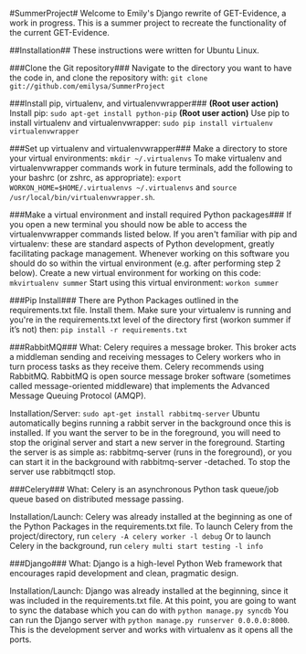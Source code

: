 #SummerProject#
Welcome to Emily's Django rewrite of GET-Evidence, a work in progress. This is a summer project to recreate the functionality of the current GET-Evidence.

##Installation##
These instructions were written for Ubuntu Linux.

###Clone the Git repository###
Navigate to the directory you want to have the code in, and clone the repository with: `git clone git://github.com/emilysa/SummerProject`

###Install pip, virtualenv, and virtualenvwrapper###
**(Root user action)** Install pip:  `sudo apt-get install python-pip`
**(Root user action)** Use pip to install virtualenv and virtualenvwrapper: `sudo pip install virtualenv virtualenvwrapper`

###Set up virtualenv and virtualenvwrapper###
Make a directory to store your virtual environments: `mkdir ~/.virtualenvs`
To make virtualenv and virtualenvwrapper commands work in future terminals, add the following to your bashrc (or zshrc, as appropriate): `export WORKON_HOME=$HOME/.virtualenvs ~/.virtualenvs` and `source /usr/local/bin/virtualenvwrapper.sh`.

###Make a virtual environment and install required Python packages###
If you open a new terminal you should now be able to access the virtualenvwrapper commands listed below.
If you aren't familiar with pip and virtualenv: these are standard aspects of Python development, greatly facilitating package management. Whenever working on this software you should do so within the virtual environment (e.g. after performing step 2 below).
Create a new virtual environment for working on this code: `mkvirtualenv summer`
Start using this virtual environment: `workon summer`

###Pip Install###
There are Python Packages outlined in the requirements.txt file.  Install them.  Make sure your virtualenv is running and you're in the requirements.txt level of the directory first (workon summer if it’s not) then: `pip install -r requirements.txt`

###RabbitMQ###
What: Celery requires a message broker. This broker acts a middleman sending and receiving messages to Celery workers who in turn process tasks as they receive them. Celery recommends using RabbitMQ.  RabbitMQ is open source message broker software (sometimes called message-oriented middleware) that implements the Advanced Message Queuing Protocol (AMQP).

Installation/Server: `sudo apt-get install rabbitmq-server`
Ubuntu automatically begins running a rabbit server in the background once this is installed.  If you want the server to be in the foreground, you will need to stop the original server and start a new server in the foreground.
Starting the server is as simple as: rabbitmq-server (runs in the foreground), or you can start it in the background with rabbitmq-server -detached. To stop the server use rabbitmqctl stop.

###Celery###
What: Celery is an asynchronous Python task queue/job queue based on distributed message passing.

Installation/Launch:
Celery was already installed at the beginning as one of the Python Packages in the requirements.txt file.
To launch Celery from the project/directory, run `celery -A celery worker -l debug`
Or to launch Celery in the background, run `celery multi start testing -l info`

###Django###
What: Django is a high-level Python Web framework that encourages rapid development and clean, pragmatic design.

Installation/Launch:
Django was already installed at the beginning, since it was included in the requirements.txt file.
At this point, you are going to want to sync the database which you can do with `python manage.py syncdb`
You can run the Django server with `python manage.py runserver 0.0.0.0:8000`. This is the development server and works with virtualenv as it opens all the ports.
